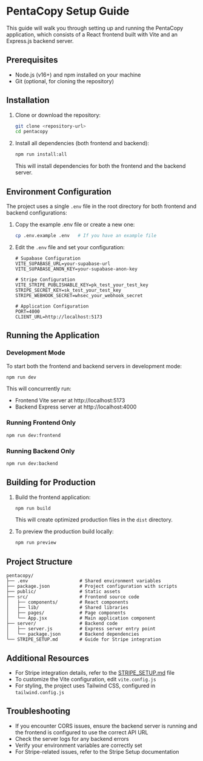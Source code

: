 # PentaCopy Setup Guide

This guide will walk you through setting up and running the PentaCopy application, which consists of a React frontend built with Vite and an Express.js backend server.

## Prerequisites

- Node.js (v16+) and npm installed on your machine
- Git (optional, for cloning the repository)

## Installation

1. Clone or download the repository:
   ```bash
   git clone <repository-url>
   cd pentacopy
   ```

2. Install all dependencies (both frontend and backend):
   ```bash
   npm run install:all
   ```
   This will install dependencies for both the frontend and the backend server.

## Environment Configuration

The project uses a single `.env` file in the root directory for both frontend and backend configurations:

1. Copy the example .env file or create a new one:
   ```bash
   cp .env.example .env   # If you have an example file
   ```

2. Edit the `.env` file and set your configuration:
   ```
   # Supabase Configuration
   VITE_SUPABASE_URL=your-supabase-url
   VITE_SUPABASE_ANON_KEY=your-supabase-anon-key
   
   # Stripe Configuration
   VITE_STRIPE_PUBLISHABLE_KEY=pk_test_your_test_key
   STRIPE_SECRET_KEY=sk_test_your_test_key
   STRIPE_WEBHOOK_SECRET=whsec_your_webhook_secret
   
   # Application Configuration
   PORT=4000
   CLIENT_URL=http://localhost:5173
   ```

## Running the Application

### Development Mode

To start both the frontend and backend servers in development mode:

```bash
npm run dev
```

This will concurrently run:
- Frontend Vite server at http://localhost:5173
- Backend Express server at http://localhost:4000

### Running Frontend Only

```bash
npm run dev:frontend
```

### Running Backend Only

```bash
npm run dev:backend
```

## Building for Production

1. Build the frontend application:
   ```bash
   npm run build
   ```
   
   This will create optimized production files in the `dist` directory.

2. To preview the production build locally:
   ```bash
   npm run preview
   ```

## Project Structure

```
pentacopy/
├── .env                   # Shared environment variables
├── package.json           # Project configuration with scripts
├── public/                # Static assets
├── src/                   # Frontend source code
│   ├── components/        # React components
│   ├── lib/               # Shared libraries
│   ├── pages/             # Page components
│   └── App.jsx            # Main application component
├── server/                # Backend code
│   ├── server.js          # Express server entry point
│   └── package.json       # Backend dependencies
└── STRIPE_SETUP.md        # Guide for Stripe integration
```

## Additional Resources

- For Stripe integration details, refer to the [STRIPE_SETUP.md](./STRIPE_SETUP.md) file
- To customize the Vite configuration, edit `vite.config.js`
- For styling, the project uses Tailwind CSS, configured in `tailwind.config.js`

## Troubleshooting

- If you encounter CORS issues, ensure the backend server is running and the frontend is configured to use the correct API URL
- Check the server logs for any backend errors
- Verify your environment variables are correctly set
- For Stripe-related issues, refer to the Stripe Setup documentation 